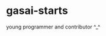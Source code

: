 # gasai-starts
young programmer and contributor
^_^


<!-- Made with [OSS Insight](https://ossinsight.io/) -->
